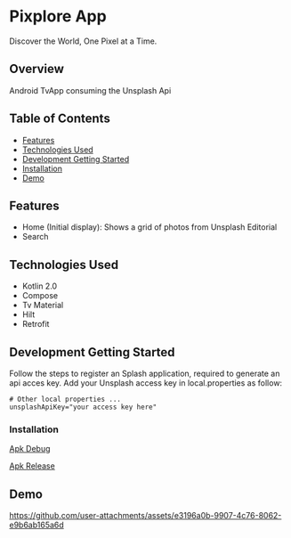 # Pixplore App
Discover the World, One Pixel at a Time.

## Overview
Android TvApp consuming the Unsplash Api

## Table of Contents
- [Features](#features)
- [Technologies Used](#technologies-used)
- [Development Getting Started](#development-getting-started)
- [Installation](#installation)
- [Demo](#demo)

## Features
- Home (Initial display): Shows a grid of photos from Unsplash Editorial
- Search

## Technologies Used
- Kotlin 2.0
- Compose
- Tv Material
- Hilt
- Retrofit

## Development Getting Started
Follow the steps to register an Splash application, required to generate an api acces key.
Add your Unsplash access key in local.properties as follow: 
```
# Other local properties ...
unsplashApiKey="your access key here"
```

### Installation
[Apk Debug](./apks/pixplore-debub.apk)

[Apk Release](./apks/pixplore-release.apk)

## Demo
https://github.com/user-attachments/assets/e3196a0b-9907-4c76-8062-e9b6ab165a6d

